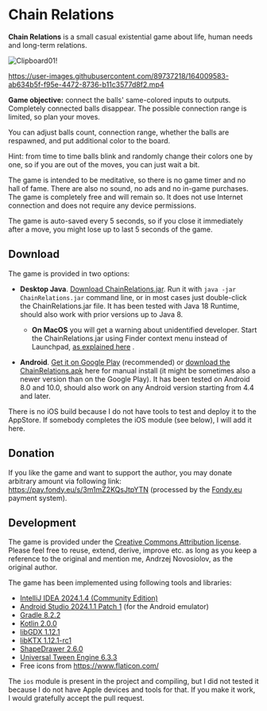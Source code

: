 # Chain Relations

**Chain Relations** is a small casual existential game about life, human needs and long-term relations.

![Clipboard01!](https://user-images.githubusercontent.com/89737218/164009636-a513f32f-f540-4b04-8dac-d9f49f459ee0.jpg)

https://user-images.githubusercontent.com/89737218/164009583-ab634b5f-f95e-4472-8736-b11c3577d8f2.mp4

**Game objective:** connect the balls' same-colored inputs to outputs. Completely connected balls disappear.
The possible connection range is limited, so plan your moves.

You can adjust balls count, connection range, whether the balls are respawned, and put additional color to the board.

Hint: from time to time balls blink and randomly change their colors one by one, so if you are out of the moves,
you can just wait a bit.

The game is intended to be meditative, so there is no game timer and no hall of fame. There are
also no sound, no ads and no in-game purchases. The game is completely free and will remain so. It does not use Internet
connection and does not require any device permissions.

The game is auto-saved every 5 seconds, so if you close it immediately after a move, you might lose up to last 5 seconds
of the game.

## Download

The game is provided in two options:

- **Desktop Java**. [Download ChainRelations.jar](https://github.com/andrzej-nov/ChainRelations/releases/download/v1.8/ChainRelations.jar).
  Run it with `java -jar ChainRelations.jar` command line, or in most cases just double-click the ChainRelations.jar 
  file. It has been tested with Java 18 Runtime, should also work with prior versions up to Java 8.
    - **On MacOS** you will get a warning about unidentified developer. Start the ChainRelations.jar 
      using Finder context menu instead of Launchpad,
      [as explained here](https://www.bemidjistate.edu/offices/its/knowledge-base/how-to-open-an-app-from-an-unidentified-developer-and-exempt-it-from-gatekeeper/)
      .

- **Android**. [Get it on Google Play](https://play.google.com/store/apps/details?id=com.andrzejn.chainrelations)
  (recommended) or
  [download the ChainRelations.apk](https://github.com/andrzej-nov/ChainRelations/releases/download/v1.8/ChainRelations.apk)
  here for manual install (it might be sometimes also a newer version than on the Google Play). It has been tested
  on Android 8.0 and 10.0, should also work on any Android version starting from 4.4 and later.

There is no iOS build because I do not have tools to test and deploy it to the AppStore. If somebody completes the iOS
module (see below), I will add it here.

## Donation

If you like the game and want to support the author, you may donate arbitrary amount via following
link: https://pay.fondy.eu/s/3m1mZ2KQsJtpYTN (processed by the [Fondy.eu](https://fondy.io/) payment system).

## Development

The game is provided under the [Creative Commons Attribution license](https://creativecommons.org/licenses/by/4.0/).
Please feel free to reuse, extend, derive, improve etc. as long as you keep a reference to the original and mention me,
Andrzej Novosiolov, as the original author.

The game has been implemented using following tools and libraries:

- [IntelliJ IDEA 2024.1.4 (Community Edition)](https://www.jetbrains.com/idea/download/)
- [Android Studio 2024.1.1 Patch 1](https://developer.android.com/studio) (for the Android emulator)
- [Gradle 8.2.2](https://gradle.org/)
- [Kotlin 2.0.0](https://kotlinlang.org/)
- [libGDX 1.12.1](https://libgdx.com/)
- [libKTX 1.12.1-rc1](https://libktx.github.io/)
- [ShapeDrawer 2.6.0](https://github.com/earlygrey/shapedrawer#shape-drawer)
- [Universal Tween Engine 6.3.3](https://github.com/AurelienRibon/universal-tween-engine)
- Free icons from https://www.flaticon.com/

The `ios` module is present in the project and compiling, but I did not tested it because I do not have Apple devices
and tools for that. If you make it work, I would gratefully accept the pull request.
